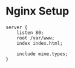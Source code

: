 # Nginx Setup 

``` nginx
server {
    listen 80;
    root /var/www;
    index index.html;

    include mime.types;
}
```
